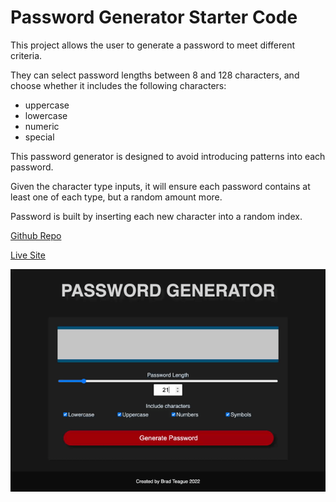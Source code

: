 # Password Generator Starter Code

This project allows the user to generate a password to meet different criteria.

They can select password lengths between 8 and 128 characters, and choose whether it includes the following characters:

- uppercase
- lowercase
- numeric
- special

This password generator is designed to avoid introducing patterns into each password.

Given the character type inputs, it will ensure each password contains at least one of each type, but a random amount more.

Password is built by inserting each new character into a random index.

[Github Repo](https://github.com/bradbrad88/password-generator)

[Live Site](https://bradbrad88.github.io/password-generator/)

![screenshot gif](/assets/images/password-generator.gif)
